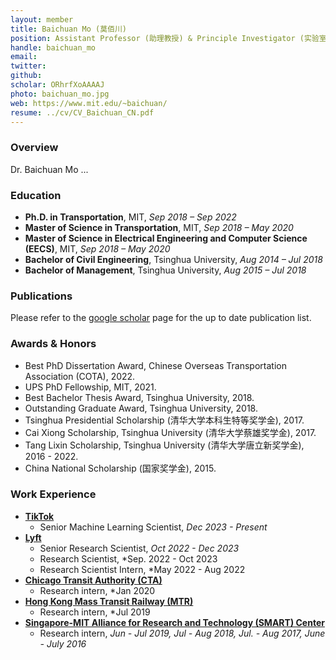 ```yaml
---
layout: member
title: Baichuan Mo (莫佰川)
position: Assistant Professor (助理教授) & Principle Investigator (实验室负责人)
handle: baichuan_mo
email: 
twitter:
github: 
scholar: ORhrfXoAAAAJ
photo: baichuan_mo.jpg
web: https://www.mit.edu/~baichuan/
resume: ../cv/CV_Baichuan_CN.pdf
---
```


### Overview
Dr. Baichuan Mo ...


### Education
- **Ph.D. in Transportation**, MIT, *Sep 2018 – Sep 2022*
- **Master of Science in Transportation**, MIT, *Sep 2018 – May 2020*
- **Master of Science in Electrical Engineering and Computer Science (EECS)**, MIT, *Sep 2018 – May 2020*
- **Bachelor of Civil Engineering**, Tsinghua University, *Aug 2014 – Jul 2018*
- **Bachelor of Management**, Tsinghua University, *Aug 2015 – Jul 2018*

### Publications
Please refer to the [google scholar](https://scholar.google.com/citations?user=ORhrfXoAAAAJ&hl=en) page for the up to date publication list.

### Awards & Honors 
- Best PhD Dissertation Award, Chinese Overseas Transportation Association (COTA), 2022.
- UPS PhD Fellowship, MIT, 2021.
- Best Bachelor Thesis Award, Tsinghua University, 2018.
- Outstanding Graduate Award, Tsinghua University, 2018.
- Tsinghua Presidential Scholarship (清华大学本科生特等奖学金), 2017. 
- Cai Xiong Scholarship, Tsinghua University (清华大学蔡雄奖学金), 2017. 
- Tang Lixin Scholarship, Tsinghua University (清华大学唐立新奖学金), 2016 - 2022. 
- China National Scholarship (国家奖学金), 2015. 

### Work Experience
- [**TikTok**](https://www.tiktok.com/)
  - Senior Machine Learning Scientist, *Dec 2023 - Present*
- [**Lyft**](https://www.lyft.com/)
  - Senior Research Scientist, *Oct 2022 - Dec 2023*
  - Research Scientist, *Sep. 2022 - Oct 2023
  - Research Scientist Intern, *May 2022 - Aug 2022
- [**Chicago Transit Authority (CTA)**](https://www.transitchicago.com/)
  - Research intern, *Jan 2020
- [**Hong Kong Mass Transit Railway (MTR)**](https://www.mtr.com.hk/)
  - Research intern, *Jul 2019
- [**Singapore-MIT Alliance for Research and Technology (SMART) Center**](https://smart.mit.edu/)
  - Research intern, *Jun - Jul 2019, Jul - Aug 2018, Jul. - Aug 2017, June - July 2016*

